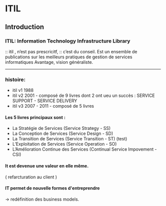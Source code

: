 
# ITIL
## Introduction
### ITIL: Information Technology Infrastructure Library
:: itil , n’est pas prescricitf, :: c’est du conseil.
Est un ensemble de publications sur les meilleurs pratiques de gestion de services informatiques
Avantage, vision généraliste. 

---

 ### histoire: 
 * itil v1 1988
 * itil v2 2001 - composé de 9 livres dont 2 ont ueu un succès : SERVICE SUPPORT - SERVICE DELIVERY
 * itil v3 2007 - 2011 - composé de 5 livres
 
#### Les 5 livres principaux sont : 
* La Stratégie de Services (Service Strategy - SS) 
* La Conception de Services (Service Design - SD) 
* La Transition de Services (Service Transition - ST)  (test)
* L’Exploitation de Services (Service Operation - SO) 
* L’Amélioration Continue des Services (Continual Service Impovement - CSI)

####  It est devenue une valeur en elle même. 
( refarcturation au client )
#### IT permet de nouvelle formes d'entreprendre
-> redéfinition des business models.


